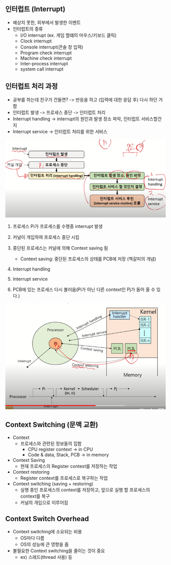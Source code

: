 ## 인터럽트 (Interrupt)

- 예상치 못한, 외부에서 발생한 이벤트
- 인터럽트의 종류
  - I/O interrupt (ex. 게임 할떄의 마우스/키보드 클릭)
  - Clock interrupt
  - Console interrupt(콘솔 창 입력)
  - Program check interrupt
  - Machine check interrupt
  - Inter-process interrupt
  - system call interrupt

## 인터럽트 처리 과정

- 공부를 하는데 친구가 건들면?  -> 반응을 하고 (입력에 대한 응답 후) 다시 하던 거 함
- 인터럽트 발생 -> 프로세스 중단 -> 인터럽트 처리
- Interrupt handling -> interrupt의 원인과 발생 장소 파악, 인터럽트 서비스할건지
- Interrupt service -> 인터럽트 처리를 위한 서비스

![image-20200918105734690](.\images\image-20200918105734690.png)

1. 프로세스 Pi가 프로세스를 수행중 interrupt 발생

2. 커널이 개입하여 프로세스 중단 시킴
3. 중단된 프로세스는 커널에 의해 Context saving 됨
   - Context saving: 중단된 프로세스의 상태를 PCB에 저장 (책갈피의 개념)

4. Interrupt handling
5. Interrupt service
6. PCB에 있는 프로세스 다시 불러옴(Pi가 아닌 다른 context인 Pj가 들어 올 수 있다.)

![image-20200918110451149](.\images\image-20200918110451149.png)

## Context Switching (문맥 교환)

- Context
  - 프로세스와 관련된 정보들의 집함
    - CPU register context -> in CPU
    - Code & data, Stack, PCB -> in memory
- Context Saving
  - 현재 프로세스의 Register context를 저장하는 작업
- Context restoring
  - Register context를 프로세스로 복구하는 작업
- Context switching (saving + restoring)
  - 실행 중인 프로세스의 context를 저장하고, 앞으로 실행 할 프로세스의 context를 복구
  - 커널의 개입으로 이루어짐

## Context Switch Overhead

- Context switching에 소요되는 비용
  - OS마다 다름
  - OS의 성능에 큰 영향을 줌
- 불필요한 Context switching을 줄이는 것이 중요
  - ex) 스레드(thread 사용) 등